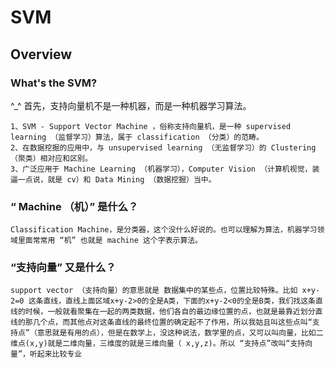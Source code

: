 # SVM

## Overview
### What's the SVM?

^_^ 首先，支持向量机不是一种机器，而是一种机器学习算法。

    1、SVM - Support Vector Machine ，俗称支持向量机，是一种 supervised learning （监督学习）算法，属于 classification （分类）的范畴。
    2、在数据挖掘的应用中，与 unsupervised learning （无监督学习）的 Clustering（聚类）相对应和区别。
    3、广泛应用于 Machine Learning （机器学习），Computer Vision （计算机视觉，装逼一点说，就是 cv）和 Data Mining （数据挖掘）当中。

### “ Machine （机）” 是什么？

    Classification Machine，是分类器，这个没什么好说的。也可以理解为算法，机器学习领域里面常常用 “机” 也就是 machine 这个字表示算法。

### “支持向量” 又是什么？

    support vector （支持向量）的意思就是 数据集中的某些点，位置比较特殊。比如 x+y-2=0 这条直线，直线上面区域x+y-2>0的全是A类，下面的x+y-2<0的全是B类，我们找这条直线的时候，一般就看聚集在一起的两类数据，他们各自的最边缘位置的点，也就是最靠近划分直线的那几个点，而其他点对这条直线的最终位置的确定起不了作用，所以我姑且叫这些点叫“支持点”（意思就是有用的点），但是在数学上，没这种说法，数学里的点，又可以叫向量，比如二维点(x,y)就是二维向量，三维度的就是三维向量（ x,y,z)。所以 “支持点”改叫“支持向量”，听起来比较专业

